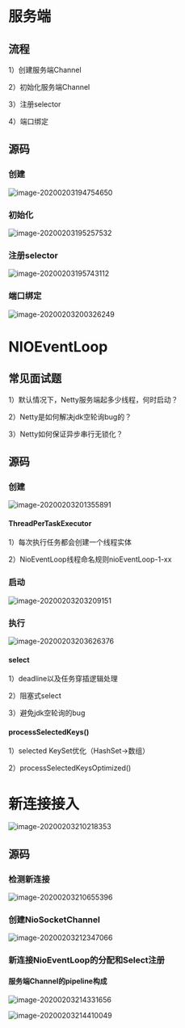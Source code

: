 # 服务端

## 流程

1）创建服务端Channel

2）初始化服务端Channel

3）注册selector

4）端口绑定

## 源码

### 创建

![image-20200203194754650](netty.assets/image-20200203194754650.png)

### 初始化

![image-20200203195257532](netty.assets/image-20200203195257532.png)

### 注册selector

![image-20200203195743112](netty.assets/image-20200203195743112.png)

### 端口绑定

![image-20200203200326249](netty.assets/image-20200203200326249.png)

# NIOEventLoop

## 常见面试题

1）默认情况下，Netty服务端起多少线程，何时启动？

2）Netty是如何解决jdk空轮询bug的？

3）Netty如何保证异步串行无锁化？

## 源码

### 创建

![image-20200203201355891](netty.assets/image-20200203201355891.png)

#### ThreadPerTaskExecutor

1）每次执行任务都会创建一个线程实体

2）NioEventLoop线程命名规则nioEventLoop-1-xx

### 启动

![image-20200203203209151](netty.assets/image-20200203203209151.png)

### 执行

![image-20200203203626376](netty.assets/image-20200203203626376.png)

#### select

1）deadline以及任务穿插逻辑处理

2）阻塞式select

3）避免jdk空轮询的bug

#### processSelectedKeys()

1）selected KeySet优化（HashSet->数组）

2）processSelectedKeysOptimized()

# 新连接接入

![image-20200203210218353](netty.assets/image-20200203210218353.png)

## 源码

### 检测新连接

![image-20200203210655396](netty.assets/image-20200203210655396.png)

### 创建NioSocketChannel

![image-20200203212347066](netty.assets/image-20200203212347066.png)

### 新连接NioEventLoop的分配和Select注册

#### 服务端Channel的pipeline构成

![image-20200203214331656](netty.assets/image-20200203214331656.png)

![image-20200203214410049](netty.assets/image-20200203214410049.png)